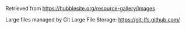 Retrieved from https://hubblesite.org/resource-gallery/images

Large files managed by Git Large File Storage: https://git-lfs.github.com/
